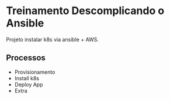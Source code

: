 # Treinamento Descomplicando o Ansible

Projeto instalar k8s via ansible + AWS.

## Processos

- Provisionamento
- Install k8s
- Deploy App
- Extra


